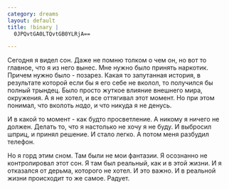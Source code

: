 ```yaml
--- 
category: dreams
layout: default
title: !binary |
  0JPQvtGA0LTQvtGB0YLRjA==

---
```

<p>Сегодня я видел сон. Даже не помню толком о чем он, но вот то главное, что я из него вынес.
Мне нужно было принять наркотик. Причем нужно было - позарез. Какая то запутанная история, в результате которой если бы я его себе не вколол, то получился бы полный трындец. Было просто жуткое влияние внешнего мира, окружения. А я не хотел, и все оттягивал этот момент. Но при этом понимал, что вколоть <em>надо</em>, и что никуда я не денусь. </p>

<p>И в какой то момент - как будто просветление. А никому я ничего не должен. Делать то, что я настолько не хочу я не буду. И выбросил шприц, и принял решение. И стало легко. А потом меня разбудил телефон.</p>

<p>Но я горд этим сном. Там были не мои фантазии. Я осознанно не контролировал этот сон. Я там был реальный, как и в этой жизни. И я отказался от дерьма, которого не хотел. И это важно. И в реальной жизни происходит то же самое. Радует.</p>
